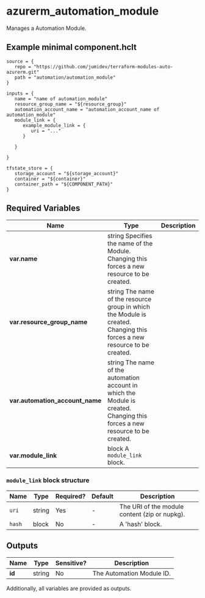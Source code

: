 # azurerm_automation_module

Manages a Automation Module.

## Example minimal component.hclt

```hcl
source = {
   repo = "https://github.com/jumidev/terraform-modules-auto-azurerm.git" 
   path = "automation/automation_module" 
}

inputs = {
   name = "name of automation_module" 
   resource_group_name = "${resource_group}" 
   automation_account_name = "automation_account_name of automation_module" 
   module_link = {
      example_module_link = {
         uri = "..."   
      }
  
   }
 
}

tfstate_store = {
   storage_account = "${storage_account}" 
   container = "${container}" 
   container_path = "${COMPONENT_PATH}" 
}

```

## Required Variables

| Name | Type |  Description |
| ---- | --------- |  ----------- |
| **var.name** | string  Specifies the name of the Module. Changing this forces a new resource to be created. | 
| **var.resource_group_name** | string  The name of the resource group in which the Module is created. Changing this forces a new resource to be created. | 
| **var.automation_account_name** | string  The name of the automation account in which the Module is created. Changing this forces a new resource to be created. | 
| **var.module_link** | block  A `module_link` block. | 

### `module_link` block structure

| Name | Type | Required? | Default | Description |
| ---- | ---- | --------- | ------- | ----------- |
| `uri` | string | Yes | - | The URI of the module content (zip or nupkg). |
| `hash` | block | No | - | A 'hash' block. |



## Outputs

| Name | Type | Sensitive? | Description |
| ---- | ---- | --------- | --------- |
| **id** | string | No  | The Automation Module ID. | 

Additionally, all variables are provided as outputs.

